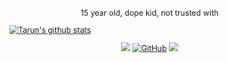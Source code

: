 <p align="center">
  15 year old, dope kid, not trusted with <br />
</p>


[![Tarun's github stats](https://github-readme-stats.vercel.app/api?username=tarun-varier&show_icons=true&theme=gradient)](https://github.com/anuraghazra/github-readme-stats)

<p align="center">
  <a href="https://twitter.com/tarunvarier"><img src="https://img.shields.io/badge/-Twitter-1DA1F2?style=for-the-badge&logo=Twitter&logoColor=white"></a>
  <a href="https://github.com/tarun-varier"><img src="https://img.shields.io/badge/-Github-000000?style=for-the-badge&logo=Github&logoColor=white" alt="GitHub"></a>
  <a href="https://tarun-varier.github.io"><img src="https://img.shields.io/badge/-Site-FF2929?style=for-the-badge&logo=Git&logoColor=white"></a>
</p>



